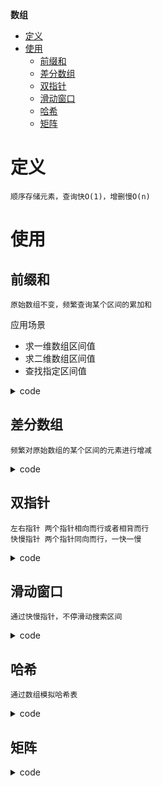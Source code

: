 **数组**
- [定义](#定义)
- [使用](#使用)
  - [前缀和](#前缀和)
  - [差分数组](#差分数组)
  - [双指针](#双指针)
  - [滑动窗口](#滑动窗口)
  - [哈希](#哈希)
  - [矩阵](#矩阵)

# 定义 #
```
顺序存储元素，查询快O(1)，增删慢O(n)
```

# 使用 #
## 前缀和 ##  
```
原始数组不变，频繁查询某个区间的累加和  
```

应用场景
- 求一维数组区间值
- 求二维数组区间值
- 查找指定区间值

<details>
<summary>code</summary>

```
LeetCode  
- 303.区域和检索-数组不可变
- 304.二维区域和检索-矩阵不可变
- 560.和为K的子数组
```
</details>

## 差分数组 ##
```
频繁对原始数组的某个区间的元素进行增减  
```

<details>
<summary>code</summary>

``` 
LeetCode 
- 370.区间加法
- 1109.航班预订统计
- 1094.拼车
```
</details>

## 双指针 ##  
```
左右指针 两个指针相向而行或者相背而行  
快慢指针 两个指针同向而行，一快一慢  
```

<details>
<summary>code</summary>

```
LeetCode  
- 26.删除有序数组中的重复项
- 27.移除元素
- 283.移动零
- 167.两数之和 II - 输入有序数组
- 31.下一个排列
- 581.最短无序连续子数组
```
</details>

## 滑动窗口 ##
```
通过快慢指针，不停滑动搜索区间  
```

<details>
<summary>code</summary>

```
LeetCode  
- 76.最小覆盖子串
- 567.字符串的排列
- 438.找到字符串中所有字母异位词
- 3.无重复字符的最长子串
```
</details>

## 哈希 ##
```
通过数组模拟哈希表  
```

<details>
<summary>code</summary>

```
LeetCode
- 448.找到所有数组中消失的数字
```
</details>

## 矩阵 ##
<details>
<summary>code</summary>

``` 
LeetCode
- 48.旋转图像
- 240.搜索二维矩阵II
```
</details>